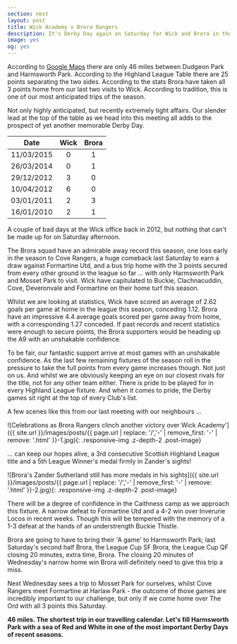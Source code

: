 ```yaml
---
section: next
layout: post
title: Wick Academy v Brora Rangers
description: It's Derby Day again on Saturday for Wick and Brora in the Highland Football League
image: yes
og: yes
---
```

According to [Google Maps](https://www.google.co.uk/maps/dir/Dudgeon+Park,+Brora+KW9+6QH,+United+Kingdom/Wick+Academy+Football+Club,+Harmsworth+Park,+South+Road,+Wick,+Highland+KW1+5NH,+United+Kingdom/@58.2412957,-3.7579201,10z/data=!3m1!4b1!4m14!4m13!1m5!1m1!1s0x48855eeef62f1c0f:0x74fc14a9273fb345!2m2!1d-3.859619!2d58.0085117!1m5!1m1!1s0x489ad6a5954b4969:0xff79d97d0f54e232!2m2!1d-3.0930114!2d58.4327147!3e0) there are only 46 miles between Dudgeon Park and Harmsworth Park. According to the Highland League Table there are 25 points separating the two sides. According to the stats Brora have taken all 3 points home from our last two visits to Wick. According to tradition, this is one of our most anticipated trips of the season.

Not only highly anticipated, but recently extremely tight affairs. Our slender lead at the top of the table as we head into this meeting all adds to the prospect of yet another memorable Derby Day.

| Date | Wick | Brora |
|:---:|:---:|:---:|
| 11/03/2015 | 0 | 1 |
| 26/03/2014 | 0 | 1 |
| 29/12/2012 | 3 | 0 |
| 10/04/2012 | 6 | 0 |
| 03/01/2011 | 2 | 3 |
| 16/01/2010 | 2 | 1 |

A couple of bad days at the Wick office back in 2012, but nothing that can't be made up for on Saturday afternoon.

The Brora squad have an admirable away record this season, one loss early in the season to Cove Rangers, a huge comeback last Saturday to earn a draw against Formartine Utd, and a bus trip home with the 3 points secured from every other ground in the league so far ... with only Harmsworth Park and Mosset Park to visit. Wick have capitulated to Buckie, Clachnacuddin, Cove, Deveronvale and Formartine on their home turf this season.

Whilst we are looking at statistics, Wick have scored an average of 2.62 goals per game at home in the league this season, conceding 1.12. Brora have an impressive 4.4 average goals scored per game away from home, with a corresponding 1.27 conceded. If past records and recent statistics were enough to secure points, the Brora supporters would be heading up the A9 with an unshakable confidence.

To be fair, our fantastic support arrive at most games with an unshakable confidence. As the last few remaining fixtures of the season roll in the pressure to take the full points from every game increases though. Not just on us. And whilst we are obviously keeping an eye on our closest rivals for the title, not for any other team either. There is pride to be played for in every Highland League fixture. And when it comes to pride, the Derby games sit right at the top of every Club's list.

A few scenes like this from our last meeting with our neighbours ...

![Celebrations as Brora Rangers clinch another victory over Wick Academy']({{ site.url }}/images/posts/{{ page.url | replace: '/','-' | remove_first: '-' | remove: '.html' }}-1.jpg){: .responsive-img .z-depth-2 .post-image}

... can keep our hopes alive, a 3rd consecutive Scottish Highland League title and a 5th League Winner's medal firmly in Zander's sights!

![Brora's Zander Sutherland still has more medals in his sights]({{ site.url }}/images/posts/{{ page.url | replace: '/','-' | remove_first: '-' | remove: '.html' }}-2.jpg){: .responsive-img .z-depth-2 .post-image}

There will be a degree of confidence in the Caithness camp as we approach this fixture. A narrow defeat to Formartine Utd and a 4-2 win over Inverurie Locos in recent weeks. Though this will be tempered with the memory of a 1-3 defeat at the hands of an understrength Buckie Thistle.

Brora are going to have to bring their 'A game' to Harmsworth Park; last Saturday's second half Brora, the League Cup SF Brora, the League Cup QF closing 20 minutes, extra time, Brora. The closing 20 minutes of Wednesday's narrow home win Brora will definitely need to give this trip a miss.

Next Wednesday sees a trip to Mosset Park for ourselves, whilst Cove Rangers meet Formartine at Harlaw Park - the outcome of those games are incredibly important to our challenge, but only if we come home over The Ord with all 3 points this Saturday.

**46 miles. The shortest trip in our travelling calendar. Let's fill Harmsworth Park with a sea of Red and White in one of the most important Derby Days of recent seasons.**